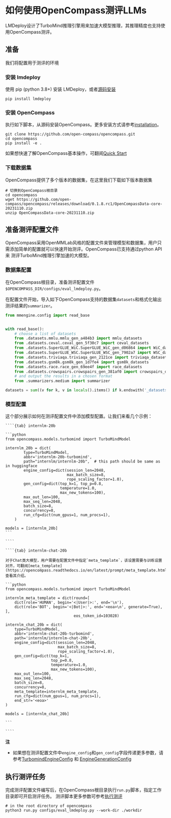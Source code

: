 # 如何使用OpenCompass测评LLMs

LMDeploy设计了TurboMind推理引擎用来加速大模型推理，其推理精度也支持使用OpenCompass测评。

## 准备

我们将配置用于测评的环境

### 安装 lmdeploy

使用 pip (python 3.8+) 安装 LMDeploy，或者[源码安装](../build.md)

```shell
pip install lmdeploy
```

### 安装 OpenCompass

执行如下脚本，从源码安装OpenCompass。更多安装方式请参考[installation](https://opencompass.readthedocs.io/en/latest/get_started/installation.html)。

```shell
git clone https://github.com/open-compass/opencompass.git
cd opencompass
pip install -e .
```

如果想快速了解OpenCompass基本操作，可翻阅[Quick Start](https://opencompass.readthedocs.io/en/latest/get_started/quick_start.html#)

### 下载数据集

OpenCompass提供了多个版本的数据集，在这里我们下载如下版本数据集

```shell
# 切换到OpenCompass根目录
cd opencompass
wget https://github.com/open-compass/opencompass/releases/download/0.1.8.rc1/OpenCompassData-core-20231110.zip
unzip OpenCompassData-core-20231110.zip
```

## 准备测评配置文件

OpenCompass采用OpenMMLab风格的配置文件来管理模型和数据集，用户只需添加简单的配置就可以快速开始测评。OpenCompass已支持通过python API来
测评TurboMind推理引擎加速的大模型。

### 数据集配置

在OpenCompass根目录，准备测评配置文件`$OPENCOMPASS_DIR/configs/eval_lmdeploy.py`。

在配置文件开始，导入如下OpenCompass支持的数据集`datasets`和格式化输出测评结果的`summarizer`。

```python
from mmengine.config import read_base


with read_base():
    # choose a list of datasets
    from .datasets.mmlu.mmlu_gen_a484b3 import mmlu_datasets
    from .datasets.ceval.ceval_gen_5f30c7 import ceval_datasets
    from .datasets.SuperGLUE_WiC.SuperGLUE_WiC_gen_d06864 import WiC_datasets
    from .datasets.SuperGLUE_WSC.SuperGLUE_WSC_gen_7902a7 import WSC_datasets
    from .datasets.triviaqa.triviaqa_gen_2121ce import triviaqa_datasets
    from .datasets.gsm8k.gsm8k_gen_1d7fe4 import gsm8k_datasets
    from .datasets.race.race_gen_69ee4f import race_datasets
    from .datasets.crowspairs.crowspairs_gen_381af0 import crowspairs_datasets
    # and output the results in a chosen format
    from .summarizers.medium import summarizer

datasets = sum((v for k, v in locals().items() if k.endswith('_datasets')), [])
```

### 模型配置

这个部分展示如何在测评配置文件中添加模型配置。让我们来看几个示例：

`````{tabs}
````{tab} internlm-20b

```python
from opencompass.models.turbomind import TurboMindModel

internlm_20b = dict(
        type=TurboMindModel,
        abbr='internlm-20b-turbomind',
        path="internlm/internlm-20b",  # this path should be same as in huggingface
        engine_config=dict(session_len=2048,
                           max_batch_size=8,
                           rope_scaling_factor=1.0),
        gen_config=dict(top_k=1, top_p=0.8,
                        temperature=1.0,
                        max_new_tokens=100),
        max_out_len=100,
        max_seq_len=2048,
        batch_size=8,
        concurrency=8,
        run_cfg=dict(num_gpus=1, num_procs=1),
    )

models = [internlm_20b]
```

````

````{tab} internlm-chat-20b

对于Chat类大模型，用户需要在配置文件中指定`meta_template`，该设置需要与训练设置对齐，可翻阅[meta_template](https://opencompass.readthedocs.io/en/latest/prompt/meta_template.html) 查看其介绍。

```python
from opencompass.models.turbomind import TurboMindModel

internlm_meta_template = dict(round=[
    dict(role='HUMAN', begin='<|User|>:', end='\n'),
    dict(role='BOT', begin='<|Bot|>:', end='<eoa>\n', generate=True),
],
                              eos_token_id=103028)

internlm_chat_20b = dict(
    type=TurboMindModel,
    abbr='internlm-chat-20b-turbomind',
    path='internlm/internlm-chat-20b',
    engine_config=dict(session_len=2048,
                       max_batch_size=8,
                       rope_scaling_factor=1.0),
    gen_config=dict(top_k=1,
                    top_p=0.8,
                    temperature=1.0,
                    max_new_tokens=100),
    max_out_len=100,
    max_seq_len=2048,
    batch_size=8,
    concurrency=8,
    meta_template=internlm_meta_template,
    run_cfg=dict(num_gpus=1, num_procs=1),
    end_str='<eoa>'
)

models = [internlm_chat_20b]

```

````

`````

**注**

- 如果想在测评配置文件中`engine_config`和`gen_config`字段传递更多参数，请参考[TurbomindEngineConfig](https://lmdeploy.readthedocs.io/zh-cn/latest/inference/pipeline.html#turbomindengineconfig) 和 [EngineGenerationConfig](https://lmdeploy.readthedocs.io/zh-cn/latest/inference/pipeline.html#generationconfig)

## 执行测评任务

完成测评配置文件编写后，在OpenCompass根目录执行`run.py`脚本，指定工作目录即可开启测评任务。
测评脚本更多参数可参考[执行测评](https://opencompass.readthedocs.io/zh-cn/latest/user_guides/experimentation.html#id1)

```shell
# in the root directory of opencompass
python3 run.py configs/eval_lmdeploy.py --work-dir ./workdir
```
